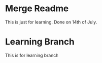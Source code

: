 # Merge Readme

This is just for learning.
Done on 14th of July.

# Learning Branch

This is for learning branch